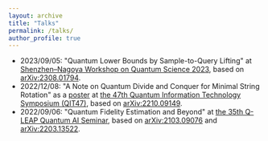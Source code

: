 ```yaml
---
layout: archive
title: "Talks"
permalink: /talks/
author_profile: true
---
```


* 2023/09/05: "Quantum Lower Bounds by Sample-to-Query Lifting" at [Shenzhen–Nagoya Workshop on Quantum Science 2023](https://shenzhen-nagoya.github.io/2023/), based on [arXiv:2308.01794](https://arxiv.org/abs/2308.01794).
* 2022/12/08: "A Note on Quantum Divide and Conquer for Minimal String Rotation" as a [poster](https://ken.ieice.org/ken/paper/20221208DCpl/eng/) at [the 47th Quantum Information Technology Symposium (QIT47)](https://www.ieice.org/es/qit/qit47/index_e.html), based on [arXiv:2210.09149](https://arxiv.org/abs/2210.09149).
* 2022/09/06: "Quantum Fidelity Estimation and Beyond" at [the 35th Q-LEAP Quantum AI Seminar](https://qleap-qai.jp/seminar/post-2176822.html), based on [arXiv:2103.09076](https://arxiv.org/abs/2103.09076) and [arXiv:2203.13522](https://arxiv.org/abs/2203.13522).
